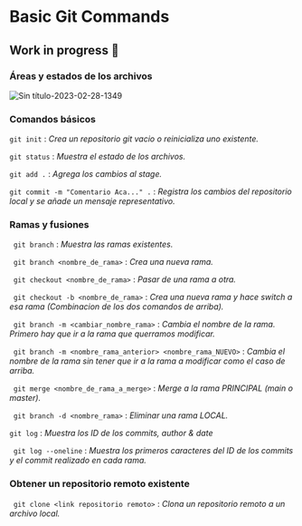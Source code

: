# Basic Git Commands 

## **Work in progress** :love_you_gesture:

### Áreas y estados de los archivos
![Sin título-2023-02-28-1349](https://user-images.githubusercontent.com/71336562/222295682-d5b34913-f4bb-46e9-8d68-37ca1b699374.png)

### Comandos básicos  

` git init ` : _Crea un repositorio git vacio o reinicializa uno existente._

` git status ` : _Muestra el estado de los archivos._

` git add . ` : _Agrega los cambios al stage._

` git commit -m "Comentario Aca..." . ` : _Registra los cambios del repositorio local y se añade un mensaje representativo._


### Ramas y fusiones

` git branch` : _Muestra las ramas existentes._

` git branch <nombre_de_rama>` : _Crea una nueva rama._

` git checkout <nombre_de_rama>` : _Pasar de una rama a otra._

` git checkout -b <nombre_de_rama>` : _Crea una nueva rama y hace switch a esa rama (Combinacion de los dos comandos de arriba)._

` git branch -m <cambiar_nombre_rama>` : _Cambia el nombre de la rama. Primero hay que ir a la rama que querramos modificar._

` git branch -m <nombre_rama_anterior> <nombre_rama_NUEVO>` : _Cambia el nombre de la rama sin tener que ir a la rama a modificar como el caso de arriba._

` git merge <nombre_de_rama_a_merge>` : _Merge a la rama PRINCIPAL (main o master)._

` git branch -d <nombre_rama>` : _Eliminar una rama LOCAL._

` git log ` : _Muestra los ID de los commits, author & date_

` git log --oneline` : _Muestra los primeros caracteres del ID de los commits y el commit realizado en cada rama._


### Obtener un repositorio remoto existente 

` git clone <link repositorio remoto>` : _Clona un repositorio remoto a un archivo local._



